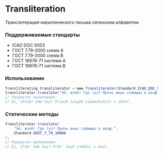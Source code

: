 # Transliteration
Транслитерация кириллического письма латинским алфавитом.

### Поддерживаемые стандарты
* ICAO DOC 9303
* ГОСТ 7.79-2000 схема A
* ГОСТ 7.79-2000 схема B
* ГОСТ 16876-71 система А
* ГОСТ 16876-71 система B

### Использование
```java
Transliterating transliterator = new Transliterator(Standard.ICAO_DOC_9303);
transliterator.translate("Эй, жлоб! Где туз? Прячь юных съёмщиц в шкаф.");
// Результат выполнения:
// Ei, zhlob! Gde tuz? Priach iunykh sieemshchits v shkaf.
```

### Статические методы
```java
Transliterator.translate(
    "Эй, жлоб! Где туз? Прячь юных съёмщиц в шкаф.",
    Standard.GOST_7_79_2000A
);
// Результат выполнения:
// Èj, žlob! Gde tuz? Prâčʹ ûnyh sʺёmŝic v škaf.
```